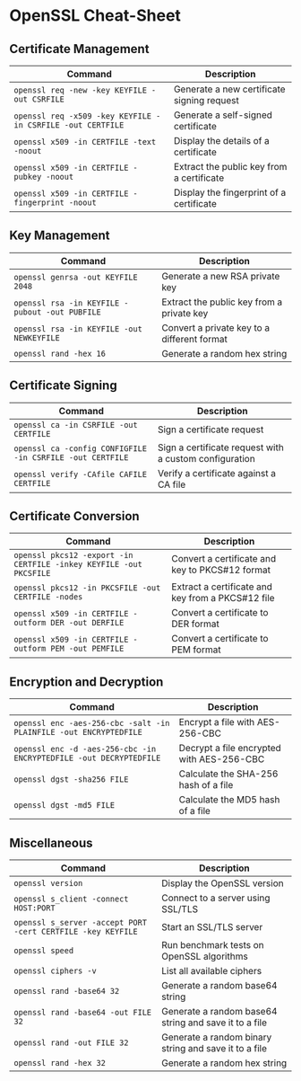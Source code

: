 # OpenSSL Cheat-Sheet

## Certificate Management

| Command | Description |
| --- | --- |
| `openssl req -new -key KEYFILE -out CSRFILE` | Generate a new certificate signing request |
| `openssl req -x509 -key KEYFILE -in CSRFILE -out CERTFILE` | Generate a self-signed certificate |
| `openssl x509 -in CERTFILE -text -noout` | Display the details of a certificate |
| `openssl x509 -in CERTFILE -pubkey -noout` | Extract the public key from a certificate |
| `openssl x509 -in CERTFILE -fingerprint -noout` | Display the fingerprint of a certificate |

## Key Management

| Command | Description |
| --- | --- |
| `openssl genrsa -out KEYFILE 2048` | Generate a new RSA private key |
| `openssl rsa -in KEYFILE -pubout -out PUBFILE` | Extract the public key from a private key |
| `openssl rsa -in KEYFILE -out NEWKEYFILE` | Convert a private key to a different format |
| `openssl rand -hex 16` | Generate a random hex string |

## Certificate Signing

| Command | Description |
| --- | --- |
| `openssl ca -in CSRFILE -out CERTFILE` | Sign a certificate request |
| `openssl ca -config CONFIGFILE -in CSRFILE -out CERTFILE` | Sign a certificate request with a custom configuration |
| `openssl verify -CAfile CAFILE CERTFILE` | Verify a certificate against a CA file |

## Certificate Conversion

| Command | Description |
| --- | --- |
| `openssl pkcs12 -export -in CERTFILE -inkey KEYFILE -out PKCSFILE` | Convert a certificate and key to PKCS#12 format |
| `openssl pkcs12 -in PKCSFILE -out CERTFILE -nodes` | Extract a certificate and key from a PKCS#12 file |
| `openssl x509 -in CERTFILE -outform DER -out DERFILE` | Convert a certificate to DER format |
| `openssl x509 -in CERTFILE -outform PEM -out PEMFILE` | Convert a certificate to PEM format |

## Encryption and Decryption

| Command | Description |
| --- | --- |
| `openssl enc -aes-256-cbc -salt -in PLAINFILE -out ENCRYPTEDFILE` | Encrypt a file with AES-256-CBC |
| `openssl enc -d -aes-256-cbc -in ENCRYPTEDFILE -out DECRYPTEDFILE` | Decrypt a file encrypted with AES-256-CBC |
| `openssl dgst -sha256 FILE` | Calculate the SHA-256 hash of a file |
| `openssl dgst -md5 FILE` | Calculate the MD5 hash of a file |

## Miscellaneous

| Command | Description |
| --- | --- |
| `openssl version` | Display the OpenSSL version |
| `openssl s_client -connect HOST:PORT` | Connect to a server using SSL/TLS |
| `openssl s_server -accept PORT -cert CERTFILE -key KEYFILE` | Start an SSL/TLS server |
| `openssl speed` | Run benchmark tests on OpenSSL algorithms |
| `openssl ciphers -v` | List all available ciphers |
| `openssl rand -base64 32` | Generate a random base64 string |
| `openssl rand -base64 -out FILE 32` | Generate a random base64 string and save it to a file |
| `openssl rand -out FILE 32` | Generate a random binary string and save it to a file |
| `openssl rand -hex 32` | Generate a random hex string |

